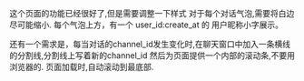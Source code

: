 <template>
    <div>
        <el-container>
            <el-main>
                <div class="chat-container">
                    <div v-for="record in chatRecords" :key="record.id"
                        :class="[record.user_type.startsWith('Me') ? 'chat-right' : 'chat-left']">
                        <el-card
                            :class="['chat-bubble', record.user_type.startsWith('Me') ? 'chat-bubble-right' : 'chat-bubble-left']">
                            <p>{{ record.data }}</p>
                            <small>{{ new Date(record.create_at).toLocaleString() }}</small>
                        </el-card>
                    </div>
                </div>
            </el-main>
        </el-container>
    </div>
</template>
  
<script setup lang="ts">
import { ref,onMounted } from 'vue';
import { getSpeechLog } from '../../services/apiService'

interface ChatRecord {
    id: number;
    team_uuid: string;
    channel_id: string;
    channel_name: string;
    user_id: string;
    user_type: string;
    irrelevant: boolean;
    data: string;
    create_at: string;
}

const chatRecords = ref<ChatRecord[]>([]);

const refreshData = async () => {
    var dataResponse = await getSpeechLog()

    chatRecords.value = dataResponse;

}

onMounted(async () => {
    await refreshData();
});

</script>
  
<style>
.chat-container {
    max-width: 800px;
    margin: auto;
}

.chat-left,
.chat-right {
    display: flex;
    margin-bottom: 10px;
}

.chat-left {
    justify-content: flex-start;
}

.chat-right {
    justify-content: flex-end;
}

.chat-bubble {
    max-width: 60%;
}

.chat-bubble-left {
    background-color: #f1f1f1;
}

.chat-bubble-right {
    background-color: #4caf50;
    color: white;
}
</style>

这个页面的功能已经很好了,但是需要调整一下样式
对于每个对话气泡,需要将白边尽可能缩小.
每个气泡上方，有一个 user_id:create_at 的 用户昵称小字展示。

还有一个需求是，每当对话的channel_id发生变化时,在聊天窗口中加入一条横线的分割线,分割线上写着新的channel_id
然后为页面提供一个内部的滚动条,不要用浏览器的.
页面加载时,自动滚动到最底部.